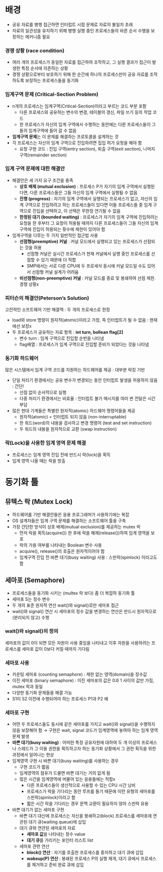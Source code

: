 # 배경

- 공유 자료를 병행 접근하면 인터럽트 시점 문제로 자료의 불일치 초래
- 자료의 일관성을 유지하기 위해 병행 실행 중인 프로세스들의 바른 순서 수행을 보장하는 메커니즘 필요

### 경쟁 상황 (race condition)

- 여러 개의 프로세스가 동일한 자료를 접근하여 조작하고, 그 실행 결과가 접근이 발생한 특정 순서에 의존하는 상황
- 경쟁 상황으로부터 보호하기 위해 한 순간에 하나의 프로세스만이 공유 자료를 조작하도록 보장하는 프로세스들을 동기화

### 임계구역 문제 (Critical-Section Problem)

- n개의 프로세스는 임계구역(Critical-Section)이라고 부르는 코드 부분 포함
    - 다른 프로세스와 공유하는 변수의 변경, 테이블의 갱신, 파일 쓰기 등의 작업 코드
    - 한 프로세스가 자신의 임계 구역에서 수행하는 동안에는 다른 프로세스들이 그들의 임계구역에 들어 갈 수 없음
- **임계구역 문제**는 이 문제를 해결하는 프로토콜을 설계하는 것
- 각 프로세스는 자신의 임계 구역으로 진입하려면 집입 허가 요청을 해야 함
    - 요청 구현 코드 : 진입 구역(entry section), 퇴출 구역(exit section), 나머지 구역(remainder section)

### 임계 구역 문제에 대한 해결안

- 해결안은 세 가지 요구 조건을 충족
    - **상호 배제 (mutual exclusion)** : 프로세스 P가 자기의 임계 구역에서 실행된다면, 다른 프로세스들은 그들 자신의 임계 구역에서 실행될 수 없음
    - **진행 (progress)** : 자기의 임계 구역에서 실행되는 프로세스가 없고, 자신의 임계 구역으로 진입하려고 하는 프로세스들이 있다면 이들 프로세스들 중 임계 구역으로 진입을 선택하고, 이 선택은 무한정 연기될 수 없음
    - **한정된 대기 (bounded waiting)** : 프로세스가 자기의 임계 구역에 진입하려는 요청을 한 후부터 그 요청이 허용될 때까지 다른 프로세스들이 그들 자신의 임계 구역에 진입이 허용되는 횟수에 제한이 있어야 함
- 임계구역을 다루는 두 가지 일반적인 접근법 사용
    - **선점형(preemptive) 커널** : 커널 모드에서 실행되고 있는 프로세스가 선점되는 것을 허용
        - 선점형 커널은 실시간 프로세스가 현재 커널에서 실행 중인 프로세스를 선점할 수 있기 때문에 더 적합
        - SMP에서는 서로 다른 CPU에 두 프로세삭 동시에 커널 모드일 수도 있어서 선점형 커널 설계가 어려움
    - **비선점형(non-preemptive) 커널** : 커널 모드를 종료 및 봉쇄하여 선점 제한. 경쟁 상황x

### 피터슨의 해결안(Peterson’s Solution)

고전적인 소프트웨어 기반 해결책 : 두 개의 프로세스로 한정

- load와 store 명령이 원자적(atomic)이라고 가정, 즉 인터럽트가 될 수 없음 : 현재에선 보장x
- 두 프로세스가 공유하는 자료 항목 : **int turn, bollean flag[2]**
    - 변수 turn : 임계 구역으로 진입할 순번을 나타냄
    - flag배열 : 프로세스가 임계 구역으로 진입할 준비가 되었다는 것을 나타냄

### 동기화 하드웨어

많은 시스템에서 임계 구역 코드를 지원하는 하드웨어를 제공 : 대부분 락킹 기반

- 단일 처리기 환경에서는 공유 변수가 변경되는 동안 인터럽트 발생을 허용하지 않음 : 간단!
    - 선점 없이 순서적으로 실행
    - 다중 처리기 환경에서는 비효율 : 인터럽트 불가 메시지를 여러 번 전달은 시간 부담
- 많은 현대 기계들은 특별한 원자적(atomic) 하드웨어 명령어들을 제공
    - 원자적(atomic) = 인터럽트 되지 않음 (non-interruptable)
    - 한 워드(word)의 내용을 검사하고 변경 명령어 (test and set instruction)
    - 두 워드의 내용을 원자적으로 교환 (swap instruction)

### 락(Lock)을 사용한 임계 영역 문제 해결

- 프로세스는 임계 영역 진입 전에 반드시 락(lock)을 획득
- 임계 영역 나올 때는 락을 방출

# 동기화 툴

## 뮤텍스 락 (Mutex Lock)

- 하드웨어를 기반 해결안들은 응용 프로그래머가 사용하기에는 복잡
- OS 설계자들은 임계 구역 문제를 해결하는 소프트웨어 툴을 구축
- 가장 간단한 방식이 상호 배제(mutual exclusion)를 제공하는 mutex 락
    - 먼저 락을 획득(acquire()) 한 후에 락을 해제(release())하여 임계 영역을 보호
    - 락의 가용 여부를 나타내는 Boolean 변수 사용
    - acquire(), release()의 호출은 원자적이어야 함
    - 임계구역 진입 전 바쁜 대기(busy waiting) 사용 : 스핀락(spinlock) 이라고도 함

## 세마포 (Semaphore)

- 프로세스들을 동기화 시키는 (multex 락 보다) 좀 더 복잡하 동기화 툴
- 세마포 S는 정수 변수
- 두 개의 표준 원자적 연산 wait()와 signal()로만 세마포 접근
- wait()와 signal() 연산 시 세마포의 정수 값을 변경하는 연산은 반드시 원자적으로(분리되지 않고) 수행

### wait()와 signal()의 정의

세마포의 값이 0이 되면 모든 자원이 사용 중임을 나타내고 이후 자원을 사용하려는 프로세스를 세마포 값이 0보다 커질 때까지 기다림


### 세마포 사용

- 카운팅 세마포 (counting semaphore) : 제한 없는 영역(domain)을 정수값
- 이진 세마포 (binary semaphore) : 이진 세마포의 값은 0과 1 사이의 값만 가짐, mutex 락과 동일
- 다양한 동기화 문제들을 해결 가능
- S1이 S2 이전에 수행되어야 하는 프로세스 P1과 P2 예


### 세마포 구현

- 어떤 두 프로세스들도 동시에 같은 세마포를 가지고  wait()와 signal()을 수행하지 않음 보장해야 함 → 구현은 wait, signal 코드가 임계영역에 놓여야 하는 임계 영역 문제 발생
- **바쁜 대기(busy waiting)** : 어떠한 특정 공유자원에 대하여 두 개 이상의 프로세스나 스레드가 그 이용 권한을 획득하고자 하는 동기화 상황에서 그 권한 획득을 위한 과정에서 일어나는 현상
- 임계영역 구현 시 바쁜 대기(busy waiting)를 사용하는 경우
    - 구현 코드가 짧음
    - 임계영역의 점유가 드물면 바쁜 대기는 거의 없게 됨
    - 많은 시간을 임계영역에 머물어 있는 응용들에는 적합x
        - 다른 프로세스들이 생산적으로 사용할 수 있는 CPU 시간 낭비
        - 프로세스가 락을 기다리는 동안 루프를 돌기 때문에 이런 유형의 세마포를 스핀락(spinlock)이라고 함
        - 짧은 시간 락을 기다리는 경우 문맥 교환이 필요하지 않아 스핀락 유용
- 바쁜 대기가 없는 세마포 구현
    - 바쁜 대기 대신에 프로세스는 자신을 봉쇄하고(block) 프로세스를 세마포에 연관된 대기 큐(waiting queue)에 삽입
    - 대기 큐와 연관된 세마포의 자료
        - **세마포 값**을 나타내는 정수 value
        - **대기 큐**를 가리키는 포인터 리스트 list
    - 세마포 관련 연산
        - **block() 연산** : 자기를 호출한 프로세스를 중지하고 대기 큐에 삽입
        - **wakeup(P) 연산** : 봉쇄된 프로세스 P의 실행 재개, 대기 큐에서 프로세스를 제거하고 준비 완료 큐에 삽입
